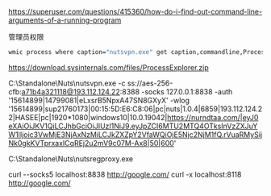 <!--
 * @Date: 2021.06.02 09:16:49
 * @Description: Omit
 * @LastEditors: Rustle Karl
 * @LastEditTime: 2021.06.24 08:47:44
-->

https://superuser.com/questions/415360/how-do-i-find-out-command-line-arguments-of-a-running-program

管理员权限

```cmd
wmic process where caption="nutsvpn.exe" get caption,commandline,ProcessId /value
```

https://download.sysinternals.com/files/ProcessExplorer.zip

C:\Standalone\Nuts\nutsvpn.exe  -c ss://aes-256-cfb:a71b4a321118@193.112.124.22:8388 -socks 127.0.0.1:8838 -auth '15614899|14799081|eLxsrB5NpxA47SN8GXyX' -wlog '15614899|sup21760173|00:15:5D:E6:C8:06|pc|nuts|1.0.4|6859|193.112.124.22|HASEE|pc|1920*1080|windows10|10.0.19042|https://nurndtaa.com/|eyJ0eXAiOiJKV1QiLCJhbGciOiJIUzI1NiJ9.eyJpZCI6MTU2MTQ4OTksInVzZXJuYW1lIjoic3VwMjE3NjAxNzMiLCJkZXZpY2VfaWQiOjE5Njc2NjM1fQ.rVuaRMySijNk0gkKVTprxaxICqREj2u2mV9c07M-Ax8|50|600'

C:\Standalone\Nuts\nutsregproxy.exe

curl --socks5 localhost:8838 http://google.com/
curl -x localhost:8118 http://google.com/
